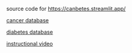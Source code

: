 source code for https://canbetes.streamlit.app/

[cancer database](https://www.kaggle.com/code/vikasukani/breast-cancer-prediction-using-machine-learning/input)

[diabetes database](https://www.kaggle.com/datasets/uciml/pima-indians-diabetes-database)

[instructional video](https://ihsdubai-my.sharepoint.com/:v:/g/personal/41583_ihsdubai_org/EQg3EgX5Et5DuzK_Fd7UvFwBubg_UZV_CrOGJebLn9Rryw?e=OpybYV)


